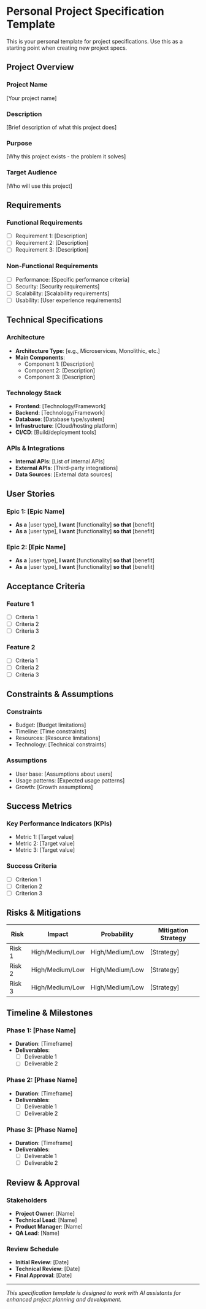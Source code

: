 # Personal Project Specification Template

This is your personal template for project specifications. Use this as a starting point when creating new project specs.

## Project Overview

### Project Name
[Your project name]

### Description
[Brief description of what this project does]

### Purpose
[Why this project exists - the problem it solves]

### Target Audience
[Who will use this project]

## Requirements

### Functional Requirements
- [ ] Requirement 1: [Description]
- [ ] Requirement 2: [Description]
- [ ] Requirement 3: [Description]

### Non-Functional Requirements
- [ ] Performance: [Specific performance criteria]
- [ ] Security: [Security requirements]
- [ ] Scalability: [Scalability requirements]
- [ ] Usability: [User experience requirements]

## Technical Specifications

### Architecture
- **Architecture Type**: [e.g., Microservices, Monolithic, etc.]
- **Main Components**:
  - Component 1: [Description]
  - Component 2: [Description]
  - Component 3: [Description]

### Technology Stack
- **Frontend**: [Technology/Framework]
- **Backend**: [Technology/Framework]
- **Database**: [Database type/system]
- **Infrastructure**: [Cloud/hosting platform]
- **CI/CD**: [Build/deployment tools]

### APIs & Integrations
- **Internal APIs**: [List of internal APIs]
- **External APIs**: [Third-party integrations]
- **Data Sources**: [External data sources]

## User Stories

### Epic 1: [Epic Name]
- **As a** [user type], **I want** [functionality] **so that** [benefit]
- **As a** [user type], **I want** [functionality] **so that** [benefit]

### Epic 2: [Epic Name]
- **As a** [user type], **I want** [functionality] **so that** [benefit]
- **As a** [user type], **I want** [functionality] **so that** [benefit]

## Acceptance Criteria

### Feature 1
- [ ] Criteria 1
- [ ] Criteria 2
- [ ] Criteria 3

### Feature 2
- [ ] Criteria 1
- [ ] Criteria 2
- [ ] Criteria 3

## Constraints & Assumptions

### Constraints
- Budget: [Budget limitations]
- Timeline: [Time constraints]
- Resources: [Resource limitations]
- Technology: [Technical constraints]

### Assumptions
- User base: [Assumptions about users]
- Usage patterns: [Expected usage patterns]
- Growth: [Growth assumptions]

## Success Metrics

### Key Performance Indicators (KPIs)
- Metric 1: [Target value]
- Metric 2: [Target value]
- Metric 3: [Target value]

### Success Criteria
- [ ] Criterion 1
- [ ] Criterion 2
- [ ] Criterion 3

## Risks & Mitigations

| Risk | Impact | Probability | Mitigation Strategy |
|------|--------|-------------|-------------------|
| Risk 1 | High/Medium/Low | High/Medium/Low | [Strategy] |
| Risk 2 | High/Medium/Low | High/Medium/Low | [Strategy] |
| Risk 3 | High/Medium/Low | High/Medium/Low | [Strategy] |

## Timeline & Milestones

### Phase 1: [Phase Name]
- **Duration**: [Timeframe]
- **Deliverables**:
  - [ ] Deliverable 1
  - [ ] Deliverable 2

### Phase 2: [Phase Name]
- **Duration**: [Timeframe]
- **Deliverables**:
  - [ ] Deliverable 1
  - [ ] Deliverable 2

### Phase 3: [Phase Name]
- **Duration**: [Timeframe]
- **Deliverables**:
  - [ ] Deliverable 1
  - [ ] Deliverable 2

## Review & Approval

### Stakeholders
- **Project Owner**: [Name]
- **Technical Lead**: [Name]
- **Product Manager**: [Name]
- **QA Lead**: [Name]

### Review Schedule
- **Initial Review**: [Date]
- **Technical Review**: [Date]
- **Final Approval**: [Date]

---

*This specification template is designed to work with AI assistants for enhanced project planning and development.*